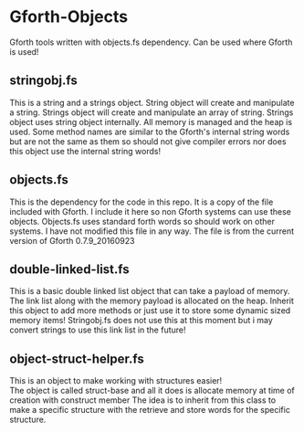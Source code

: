 # Gforth-Objects
Gforth tools written with objects.fs dependency.  Can be used where Gforth is used!

## stringobj.fs
This is a string and a strings object.  String object will create
and manipulate a string.  Strings object will create and manipulate an array of string.
Strings object uses string object internally.  All memory is managed
and the heap is used.  Some method names are similar to the Gforth's internal string
words but are not the same as them so should not give compiler errors nor does this
object use the internal string words!

## objects.fs
This is the dependency for the code in this repo.  It is a copy of the file included with
Gforth.  I include it here so non Gforth systems can use these objects.  Objects.fs uses
standard forth words so should work on other systems.  I have not modified this file in any way.
The file is from the current version of Gforth 0.7.9_20160923

## double-linked-list.fs
This is a basic double linked list object that can take a payload of memory.  The link list along with the memory payload
is allocated on the heap.  Inherit this object to add more methods or just use it to store some dynamic sized memory items!
Stringobj.fs does not use this at this moment but i may convert strings to use this link list in the future!

## object-struct-helper.fs
This is an object to make working with structures easier!  
The object is called struct-base and all it does is allocate memory at time of creation with construct member
The idea is to inherit from this class to make a specific structure with the retrieve and store words for the specific structure.
